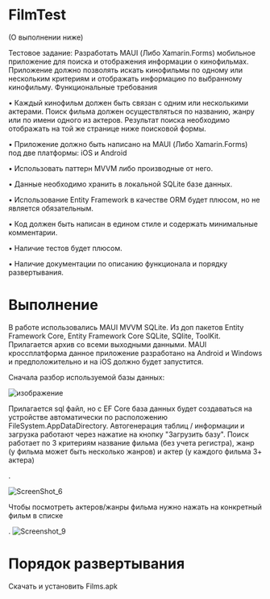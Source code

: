 # FilmTest
(О выполнении ниже)

Тестовое задание:
Разработать MAUI (Либо Xamarin.Forms) мобильное приложение для поиска и отображения информации о кинофильмах. Приложение должно позволять искать кинофильмы по одному или нескольким критериям и отображать информацию по выбранному кинофильму. Функциональные требования 

• Каждый кинофильм должен быть связан с одним или несколькими актерами. Поиск фильма должен осуществляться по названию, жанру или по имени одного из актеров. Результат поиска необходимо отображать на той же странице ниже поисковой формы. 

• Приложение должно быть написано на MAUI (Либо Xamarin.Forms) под две платформы: iOS и Android 

• Использовать паттерн MVVM либо производные от него. 

• Данные необходимо хранить в локальной SQLite базе данных. 

• Использование Entity Framework в качестве ORM будет плюсом, но не является обязательным. 

• Код должен быть написан в едином стиле и содержать минимальные комментарии. 

• Наличие тестов будет плюсом. 

• Наличие документации по описанию функционала и порядку развертывания.

# Выполнение

В работе использовались MAUI MVVM SQLite. Из доп пакетов Entity Framework Core, Entity Framework Core SQLite, SQlite, ToolKit.   
Прилагается архив со всеми выходными данными. MAUI кроссплатформа данное приложение разработано на Android и Windows и предположительно и на iOS должно будет запустится. 

Сначала разбор используемой базы данных: 


![изображение](https://github.com/Gladn/FilmTest/assets/92585647/cfc8199f-1f7d-47e5-9c49-557b7149def7)


Прилагается sql файл, но с EF Core база данных будет создаваться на устройстве автоматически по расположению FileSystem.AppDataDirectory. Автогенерация таблиц / информации и загрузка работают через нажатие на кнопку "Загрузить базу". 
Поиск работает по 3 критериям название фильма (без учета регистра), жанр (у фильма может быть несколько жанров) и актер (у каждого фильма 3+ актера)


.

![ScreenShot_6](https://github.com/Gladn/FilmTest/assets/92585647/fac769e7-eca3-48cb-9fdd-2e84eb7e3c60)


Чтобы посмотреть актеров/жанры фильма нужно нажать на конкретный фильм в списке


.
![Screenshot_9](https://github.com/Gladn/FilmTest/assets/92585647/af6d4078-20ea-4d31-b36c-fd11035e30e6)



# Порядок развертывания

Скачать и установить Films.apk
